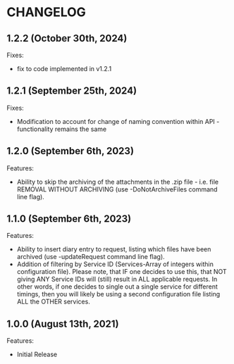 # CHANGELOG

## 1.2.2 (October 30th, 2024)

Fixes:

- fix to code implemented in v1.2.1

## 1.2.1 (September 25th, 2024)

Fixes:

- Modification to account for change of naming convention within API - functionality remains the same


## 1.2.0 (September 6th, 2023)

Features:

- Ability to skip the archiving of the attachments in the .zip file - i.e. file REMOVAL WITHOUT ARCHIVING (use -DoNotArchiveFiles command line flag).

## 1.1.0 (September 6th, 2023)

Features:

- Ability to insert diary entry to request, listing which files have been archived (use -updateRequest command line flag).
- Addition of filtering by Service ID (Services-Array of integers within configuration file). Please note, that IF one decides to use this, that NOT giving ANY Service IDs will (still) result in ALL applicable requests. In other words, if one decides to single out a single service for different timings, then you will likely be using a second configuration file listing ALL the OTHER services.

## 1.0.0 (August 13th, 2021)

Features:

- Initial Release
